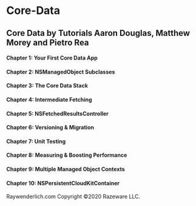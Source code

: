 # Core-Data
## Core Data by Tutorials Aaron Douglas, Matthew Morey and Pietro Rea 

#### Chapter 1: Your First Core Data App
#### Chapter 2: NSManagedObject Subclasses
#### Chapter 3: The Core Data Stack
#### Chapter 4: Intermediate Fetching
#### Chapter 5: NSFetchedResultsController
#### Chapter 6: Versioning & Migration 
#### Chapter 7: Unit Testing
#### Chapter 8: Measuring & Boosting Performance  
#### Chapter 9: Multiple Managed Object Contexts
#### Chapter 10: NSPersistentCloudKitContainer 

Raywenderlich.com
Copyright ©2020 Razeware LLC.

